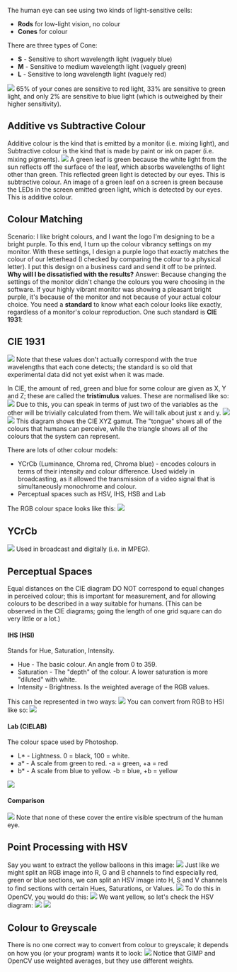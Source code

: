 The human eye can see using two kinds of light-sensitive cells:
- **Rods** for low-light vision, no colour
- **Cones** for colour

There are three types of Cone:
- **S** - Sensitive to short wavelength light (vaguely blue)
- **M** - Sensitive to medium wavelength light (vaguely green)
- **L** - Sensitive to long wavelength light (vaguely red)

![](Pasted%20image%2020230309150619.png)
65% of your cones are sensitive to red light, 33% are sensitive to green light, and only 2% are sensitive to blue light (which is outweighed by their higher sensitivity).

## Additive vs Subtractive Colour
Additive colour is the kind that is emitted by a monitor (i.e. mixing light), and Subtractive colour is the kind that is made by paint or ink on paper (i.e. mixing pigments).
![](Pasted%20image%2020230309150848.png)
A green leaf is green because the white light from the sun reflects off the surface of the leaf, which absorbs wavelengths of light other than green. This reflected green light is detected by our eyes. This is subtractive colour.
An image of a green leaf on a screen is green because the LEDs in the screen emitted green light, which is detected by our eyes. This is additive colour.

## Colour Matching
Scenario: I like bright colours, and I want the logo I'm designing to be a bright purple. To this end, I turn up the colour vibrancy settings on my monitor.
With these settings, I design a purple logo that exactly matches the colour of our letterhead (I checked by comparing the colour to a physical letter).
I put this design on a business card and send it off to be printed.
**Why will I be dissatisfied with the results?**
Answer: Because changing the settings of the monitor didn't change the colours you were choosing in the software. If your highly vibrant monitor was showing a pleasant bright purple, it's because of the monitor and not because of your actual colour choice.
You need a **standard** to know what each colour looks like exactly, regardless of a monitor's colour reproduction. One such standard is **CIE 1931**:

## CIE 1931
![](Pasted%20image%2020230309151636.png)
Note that these values don't actually correspond with the true wavelengths that each cone detects; the standard is so old that experimental data did not yet exist when it was made.

In CIE, the amount of red, green and blue for some colour are given as X, Y and Z; these are called the **tristimulus** values. These are normalised like so:
![](Pasted%20image%2020230309151903.png)
Due to this, you can speak in terms of just two of the variables as the other will be trivially calculated from them. We will talk about just x and y.
![](Pasted%20image%2020230309151959.png)
![](Pasted%20image%2020230309152515.png)
This diagram shows the CIE XYZ gamut. The "tongue" shows all of the colours that humans can perceive, while the triangle shows all of the colours that the system can represent.

There are lots of other colour models:
- YCrCb (Luminance, Chroma red, Chroma blue) - encodes colours in terms of their intensity and colour difference. Used widely in broadcasting, as it allowed the transmission of a video signal that is simultaneously monochrome and colour.
- Perceptual spaces such as HSV, IHS, HSB and Lab

The RGB colour space looks like this:
![](Pasted%20image%2020230309153003.png)

## YCrCb
![](Pasted%20image%2020230309153031.png)
Used in broadcast and digitally (i.e. in MPEG).

## Perceptual Spaces
Equal distances on the CIE diagram DO NOT correspond to equal changes in perceived colour; this is important for measurement, and for allowing colours to be described in a way suitable for humans.
(This can be observed in the CIE diagrams; going the length of one grid square can do very little or a lot.)
#### IHS (HSI)
Stands for Hue, Saturation, Intensity.
- Hue - The basic colour. An angle from 0 to 359.
- Saturation - The "depth" of the colour. A lower saturation is more "diluted" with white.
- Intensity - Brightness. Is the weighted average of the RGB values.

This can be represented in two ways:
![](Pasted%20image%2020230309153707.png)
You can convert from RGB to HSI like so:
![](Pasted%20image%2020230309153757.png)
#### Lab (CIELAB)
The colour space used by Photoshop.
- L* - Lightness. 0 = black, 100 = white.
- a* - A scale from green to red. -a = green, +a = red
- b* - A scale from blue to yellow. -b = blue, +b = yellow

![](Pasted%20image%2020230309154013.png)
#### Comparison
![](Pasted%20image%2020230309154040.png)
Note that none of these cover the entire visible spectrum of the human eye.

## Point Processing with HSV
Say you want to extract the yellow balloons in this image:
![](Pasted%20image%2020230309154200.png)
Just like we might split an RGB image into R, G and B channels to find especially red, green or blue sections, we can split an HSV image into H, S and V channels to find sections with certain Hues, Saturations, or Values.
![](Pasted%20image%2020230309154308.png)
To do this in OpenCV, you would do this:
![](Pasted%20image%2020230309154433.png)
We want yellow, so let's check the HSV diagram:
![](Pasted%20image%2020230309154511.png)
![](Pasted%20image%2020230309154533.png)

## Colour to Greyscale
There is no one correct way to convert from colour to greyscale; it depends on how you (or your program) wants it to look:
![](Pasted%20image%2020230309154928.png)
Notice that GIMP and OpenCV use weighted averages, but they use different weights.